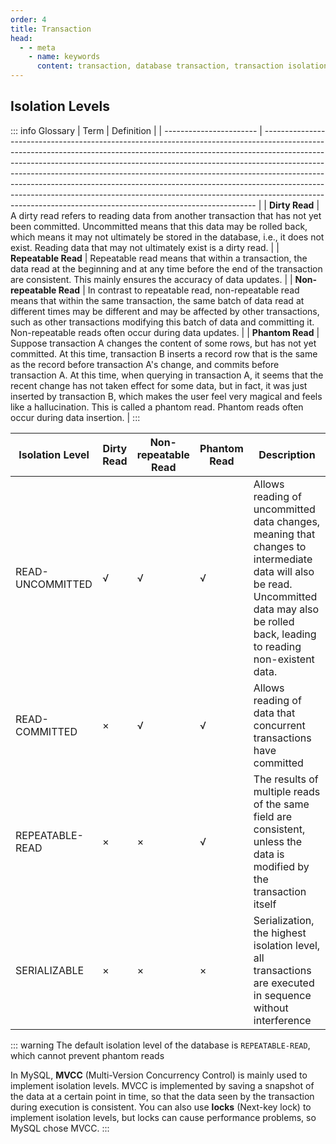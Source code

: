 ```yaml
---
order: 4
title: Transaction
head:
  - - meta
    - name: keywords
      content: transaction, database transaction, transaction isolation level, transaction properties
---
```


## Isolation Levels

::: info Glossary
| Term                    | Definition                                                                                                                                                                                                                                                                                                                                                                                                                                                                                                                                                       |
| ----------------------- | ---------------------------------------------------------------------------------------------------------------------------------------------------------------------------------------------------------------------------------------------------------------------------------------------------------------------------------------------------------------------------------------------------------------------------------------------------------------------------------------------------------------------------------------------------------------- |
| **Dirty Read**          | A dirty read refers to reading data from another transaction that has not yet been committed. Uncommitted means that this data may be rolled back, which means it may not ultimately be stored in the database, i.e., it does not exist. Reading data that may not ultimately exist is a dirty read.                                                                                                                                                                                                                                                             |
| **Repeatable Read**     | Repeatable read means that within a transaction, the data read at the beginning and at any time before the end of the transaction are consistent. This mainly ensures the accuracy of data updates.                                                                                                                                                                                                                                                                                                                                                              |
| **Non-repeatable Read** | In contrast to repeatable read, non-repeatable read means that within the same transaction, the same batch of data read at different times may be different and may be affected by other transactions, such as other transactions modifying this batch of data and committing it. Non-repeatable reads often occur during data updates.                                                                                                                                                                                                                          |
| **Phantom Read**        | Suppose transaction A changes the content of some rows, but has not yet committed. At this time, transaction B inserts a record row that is the same as the record before transaction A's change, and commits before transaction A. At this time, when querying in transaction A, it seems that the recent change has not taken effect for some data, but in fact, it was just inserted by transaction B, which makes the user feel very magical and feels like a hallucination. This is called a phantom read. Phantom reads often occur during data insertion. |
:::


| Isolation Level  | Dirty Read | Non-repeatable Read | Phantom Read | Description                                                                                                                                                                              |
| ---------------- | ---------- | ------------------- | ------------ | ---------------------------------------------------------------------------------------------------------------------------------------------------------------------------------------- |
| READ-UNCOMMITTED | √          | √                   | √            | Allows reading of uncommitted data changes, meaning that changes to intermediate data will also be read. Uncommitted data may also be rolled back, leading to reading non-existent data. |
| READ-COMMITTED   | ×          | √                   | √            | Allows reading of data that concurrent transactions have committed                                                                                                                       |
| REPEATABLE-READ  | ×          | ×                   | √            | The results of multiple reads of the same field are consistent, unless the data is modified by the transaction itself                                                                    |
| SERIALIZABLE     | ×          | ×                   | ×            | Serialization, the highest isolation level, all transactions are executed in sequence without interference                                                                               |


::: warning
The default isolation level of the database is `REPEATABLE-READ`, which cannot prevent phantom reads

In MySQL, **MVCC** (Multi-Version Concurrency Control) is mainly used to implement isolation levels. MVCC is implemented by saving a snapshot of the data at a certain point in time, so that the data seen by the transaction during execution is consistent. You can also use **locks** (Next-key lock) to implement isolation levels, but locks can cause performance problems, so MySQL chose MVCC.
:::